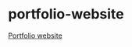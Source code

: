 # portfolio-website

[Portfolio website](https://annaletman123.github.io/portfolio-website/portfolio/)
